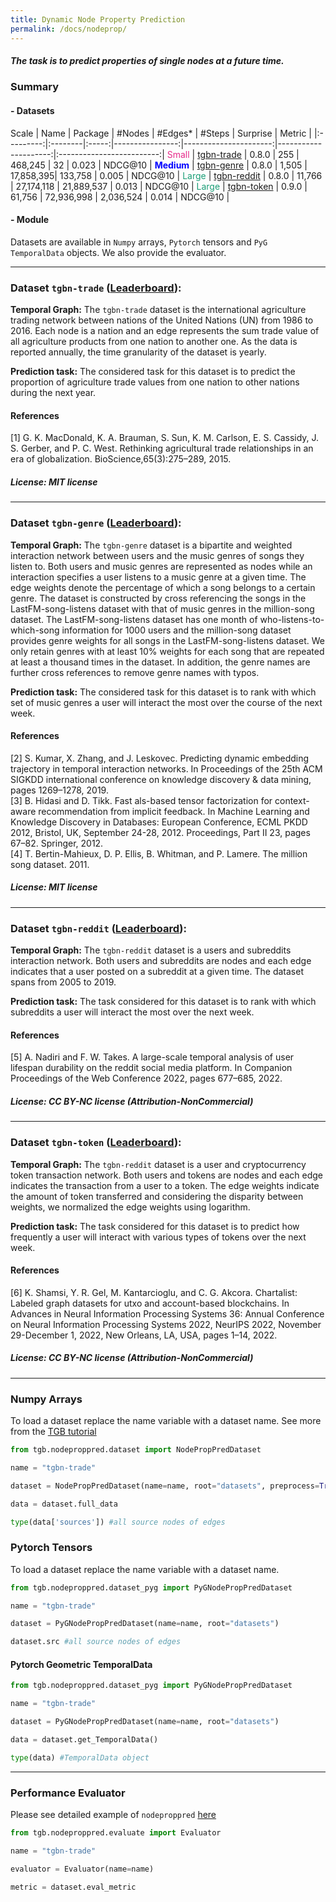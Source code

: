 ```yaml
---
title: Dynamic Node Property Prediction
permalink: /docs/nodeprop/
---
```


<style>
r { color: rgb(231, 41, 138) }
b { color: Blue }
g { color: rgb(27, 158, 119) }
</style>


##### The task is to predict properties of single nodes at a future time.

### Summary

#### - Datasets

Scale | Name      | Package          | #Nodes  | #Edges\* | #Steps | Surprise  | Metric    |
|:---------:|:--------|:-----:|----------------:|----------------------:|---------------------:|:-------------------------:|
<r>Small</r> | [tgbn-trade](#tgbn-trade) | 0.8.0  | 255  | 468,245  | 32       | 0.023      | NDCG@10 |
<b>Medium</b> | [tgbn-genre](#tgbn-genre) | 0.8.0  | 1,505 | 17,858,395| 133,758       | 0.005  | NDCG@10 |
<g>Large</g> | [tgbn-reddit](#tgbn-reddit) | 0.8.0  | 11,766  | 27,174,118 |  21,889,537    | 0.013      | NDCG@10 |
<g>Large</g> | [tgbn-token](#tgbn-token) | 0.9.0  | 61,756  | 72,936,998 |  2,036,524    | 0.014      | NDCG@10 |

#### - Module
Datasets are available in <code>Numpy</code> arrays, <code>Pytorch</code> tensors and <code>PyG TemporalData</code> objects.
We also provide the evaluator.

<a name="tgbn-trade"/>

----------

### Dataset `tgbn-trade` ([Leaderboard](../leader_nodeprop/#tgbn-trade)):

**Temporal Graph:** The `tgbn-trade` dataset is the international agriculture trading network between nations of the United Nations (UN) from 1986 to 2016. Each node is a nation and an edge represents the sum trade value of all agriculture products from one nation to another one. As the data is reported annually, the time granularity of the dataset is yearly. 

**Prediction task:** The considered task for this dataset is to predict the proportion of agriculture trade values from one nation to other nations during the next year.

#### References
[1] G. K. MacDonald, K. A. Brauman, S. Sun, K. M. Carlson, E. S. Cassidy, J. S. Gerber, and P. C. West. Rethinking agricultural trade relationships in an era of globalization. BioScience,65(3):275–289, 2015. <br/>

##### License: MIT license


<a name="tgbn-genre"/>

------

### Dataset `tgbn-genre` ([Leaderboard](../leader_nodeprop/#tgbn-genre)):

**Temporal Graph:** The `tgbn-genre` dataset is a bipartite and weighted interaction network between users and the music genres of songs they listen to. Both users and music genres are represented as nodes while an interaction specifies a user listens to a music genre at a given time. The edge weights denote the percentage of which a song belongs to a certain genre. The dataset is constructed by cross referencing the songs in the LastFM-song-listens dataset with that of music genres in the million-song dataset. The LastFM-song-listens dataset has one month of who-listens-to-which-song information for 1000 users and the million-song dataset provides genre weights for all songs in the LastFM-song-listens dataset. We only retain genres with at least 10% weights for each song that are repeated at least a thousand times in the dataset. In addition, the genre names are further cross references to remove genre names with typos. 

**Prediction task:** The considered task for this dataset is to rank with which set of music genres a user will interact the most over the course of the next week.


#### References
[2] S. Kumar, X. Zhang, and J. Leskovec. Predicting dynamic embedding trajectory in temporal interaction networks. In Proceedings of the 25th ACM SIGKDD international conference on knowledge discovery & data mining, pages 1269–1278, 2019. <br/>
[3] B. Hidasi and D. Tikk. Fast als-based tensor factorization for context-aware recommendation from implicit feedback. In Machine Learning and Knowledge Discovery in Databases: European Conference, ECML PKDD 2012, Bristol, UK, September 24-28, 2012. Proceedings, Part II 23, pages 67–82. Springer, 2012. <br/>
[4] T. Bertin-Mahieux, D. P. Ellis, B. Whitman, and P. Lamere. The million song dataset. 2011. <br/>
##### License: MIT license


<a name="tgbn-reddit"/>

----------

### Dataset `tgbn-reddit` ([Leaderboard](../leader_nodeprop/#tgbn-reddit)):

**Temporal Graph:** The `tgbn-reddit` dataset is a users and subreddits interaction network. Both users and subreddits are nodes and each edge indicates that a user posted on a subreddit at a given time. The dataset spans from 2005 to 2019. 

**Prediction task:** The task considered for this dataset is to rank with which subreddits a user will interact the most over the next week.

#### References
[5] A. Nadiri and F. W. Takes. A large-scale temporal analysis of user lifespan durability on the reddit social media platform. In Companion Proceedings of the Web Conference 2022, pages 677–685, 2022. <br/>
##### License: CC BY-NC license (Attribution-NonCommercial)



<a name="tgbn-token"/>

----------

### Dataset `tgbn-token` ([Leaderboard](../leader_nodeprop/#tgbn-token)):

**Temporal Graph:** The `tgbn-reddit` dataset is a user and cryptocurrency token transaction network. Both users and tokens are nodes and each edge indicates the transaction from a user to a token. The edge weights indicate the amount of token transferred and considering the disparity between weights, we normalized the edge weights using logarithm. 

**Prediction task:** The task considered for this dataset is to predict how frequently a user will interact with various types of tokens over the next week.


#### References
[6] K. Shamsi, Y. R. Gel, M. Kantarcioglu, and C. G. Akcora. Chartalist: Labeled graph datasets for utxo and account-based blockchains. In Advances in Neural Information Processing Systems 36: Annual Conference on Neural Information Processing Systems 2022, NeurIPS 2022, November 29-December 1, 2022, New Orleans, LA, USA, pages 1–14, 2022. <br/>
##### License: CC BY-NC license (Attribution-NonCommercial)





<a name="numpy"/>

----------

### Numpy Arrays

To load a dataset replace the name variable with a dataset name. See more from the [TGB tutorial](https://github.com/shenyangHuang/TGB/blob/main/docs/tutorials/Edge_data_numpy.ipynb)

```python
from tgb.nodeproppred.dataset import NodePropPredDataset

name = "tgbn-trade"

dataset = NodePropPredDataset(name=name, root="datasets", preprocess=True)

data = dataset.full_data

type(data['sources']) #all source nodes of edges
```

<a name="pytorch"/>

### Pytorch Tensors

To load a dataset replace the name variable with a dataset name. 

```python
from tgb.nodeproppred.dataset_pyg import PyGNodePropPredDataset

name = "tgbn-trade"

dataset = PyGNodePropPredDataset(name=name, root="datasets")

dataset.src #all source nodes of edges
```

<a name="pyg"/>

#### Pytorch Geometric TemporalData

```python
from tgb.nodeproppred.dataset_pyg import PyGNodePropPredDataset

name = "tgbn-trade"

dataset = PyGNodePropPredDataset(name=name, root="datasets")

data = dataset.get_TemporalData()

type(data) #TemporalData object
```


<a name="eval"/>

----------

### Performance Evaluator

Please see detailed example of `nodeproppred` [here](https://github.com/shenyangHuang/TGB/tree/main/examples/nodeproppred)

```python
from tgb.nodeproppred.evaluate import Evaluator

name = "tgbn-trade"

evaluator = Evaluator(name=name)

metric = dataset.eval_metric
```


